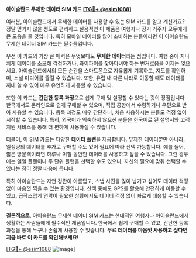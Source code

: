 **아이슬란드 무제한 데이터 SIM 카드 [[TG💪+ @esim1088](https://t.me/s/esim1088)]**

여러분, 아이슬란드에서 무제한 데이터를 사용할 수 있는 SIM 카드를 알고 계신가요? 정말 믿기지 않을 정도로 편리하고 실용적인 이 제품은 여행자나 장기 거주자 모두에게 큰 도움을 줄 것입니다. 특히 모바일 데이터를 많이 소비하는 분들이라면 이 아이슬란드 무제한 데이터 SIM 카드는 필수품입니다.

우선 이 카드의 가장 큰 매력은 무엇보다도 **무제한 데이터**라는 점입니다. 여행 중에 지나치게 데이터를 소모해 걱정하거나, 와이파이를 찾아다녀야 하는 번거로움을 이제는 잊으세요. 아이슬란드에서의 모든 순간을 스마트폰으로 자유롭게 기록하고, 지도를 확인하며, 소셜 미디어를 즐길 수 있습니다. 또한, 유럽 내 다른 나라로 이동할 때도 데이터를 꺼내 쓸 수 있어 매우 유연하게 사용할 수 있습니다.

또한 이 카드는 **간단한 등록 과정**으로 쉽게 구매 및 설정할 수 있다는 것이 장점입니다. 한국에서도 온라인으로 쉽게 구매할 수 있으며, 직접 공항에서 수령하거나 우편으로 받아 사용할 수 있습니다. 등록 과정도 매우 간단하니, 처음 사용하시는 분들도 걱정 없이 시작할 수 있습니다. 특히, 외국어가 익숙하지 않으신 분들은 한국어로 된 설명서와 고객 지원 서비스를 통해 더 편하게 사용하실 수 있습니다.

더불어, 이 SIM 카드는 다양한 **데이터 플랜**을 제공합니다. 무제한 데이터뿐만 아니라, 일정량의 데이터를 추가로 구매할 수도 있어 필요에 따라 선택 가능합니다. 예를 들어, 짧은 방문객이라면 하루나 며칠 동안만 데이터를 사용하고 싶을 수 있습니다. 그런 경우에는 일일 플랜이나 주 단위 플랜을 선택할 수도 있으니, 자신의 필요에 맞춰 선택할 수 있다는 점이 정말 마음에 듭니다.

특히 아이슬란드는 자연 경관이 아름답고, 스냅 사진을 많이 남기고 싶어도 데이터 걱정 없이 마음껏 찍을 수 있는 환경입니다. 산책 중에도 GPS를 활용해 안전하게 이동할 수 있고, 급작스럽게 연락이 필요한 상황에서도 데이터 걱정 없이 빠르게 대응할 수 있습니다.

**결론적으로**, 아이슬란드 무제한 데이터 SIM 카드는 현대적인 여행자나 아이슬란드에서 생활하는 사람들에게 필수적인 제품입니다. 한국에서 쉽게 구매할 수 있고, 간단한 등록 과정을 통해 누구나 손쉽게 사용할 수 있습니다. **무료 데이터를 마음껏 사용하고 싶다면 지금 바로 이 카드를 확인해보세요!** 

[[TG💪+ @esim1088](https://t.me/s/esim1088) ![Image](https://i.postimg.cc/Y0z9fWf4/image.png)]